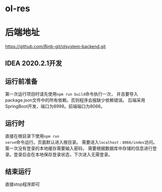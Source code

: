 # ol-res 

# 后端地址
https://github.com/Binb-git/olsystem-backend.git

## IDEA 2020.2.1开发

## 运行前准备
第一次运行项目时请先使用<code>npm run build</code>命令执行一次，
并且要导入package.json文件中的所有依赖。否则程序会报缺少依赖错误。
后端采用SpringBoot开发，端口为8998。前端端口为8066。

## 运行时
直接在根目录下使用<code>npm run serve</code>命令运行。页面默认进入根目录。
需要进入`localhost：8066/index`访问。第一次没有登录的本地缓存需要输入密码，
需要根据数据库中存储的信息进行登录。登录后会在本地保存登录状态，下次进入无需登录。

## 结束运行
直接stop程序即可